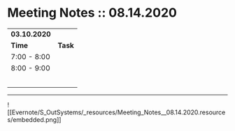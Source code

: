 # Meeting Notes :: 08.14.2020

|     |     |
| --- | --- |
| **03.10.2020** |     |
| **Time** | **Task** |
| 7:00 - 8:00 |     |
| 8:00 - 9:00 |     |
|     |     |
|     |     |
|     |     |
|     |     |
|     |     |

* * *

![[Evernote/S_OutSystems/_resources/Meeting_Notes__08.14.2020.resources/embedded.png]]
